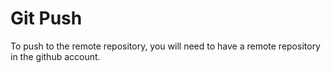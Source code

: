 # Git Push

To push to the remote repository, you will need to have a remote repository in the github account.
